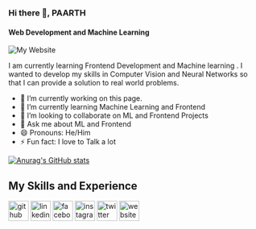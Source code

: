 ### Hi there 👋, PAARTH
#### Web Development and Machine Learning
![My Website](https://github.com/PAARTH2608/portfolio_website)

I am currently learning Frontend Development and Machine learning 
. I wanted to develop my skills in Computer Vision and Neural Networks so that I can provide a solution to real world problems.

- 🔭 I’m currently working on this page. 
- 🌱 I’m currently learning Machine Learning and Frontend  
- 👯 I’m looking to collaborate on ML and Frontend Projects 
- 💬 Ask me about ML and Frontend 
- 😄 Pronouns: He/Him 
- ⚡ Fun fact: I love to Talk a lot 

[![Anurag's GitHub stats](https://github-readme-stats.vercel.app/api?username=PAARTH2608)](https://github.com/anuraghazra/github-readme-stats)

## My Skills and Experience
[<img src='https://cdn.jsdelivr.net/npm/simple-icons@3.0.1/icons/github.svg' alt='github' height='40'>](https://github.com/PAARTH2608)  [<img src='https://cdn.jsdelivr.net/npm/simple-icons@3.0.1/icons/linkedin.svg' alt='linkedin' height='40'>](https://www.linkedin.com/in/https://www.linkedin.com/in/paarth-jain-470522208//)  [<img src='https://cdn.jsdelivr.net/npm/simple-icons@3.0.1/icons/facebook.svg' alt='facebook' height='40'>](https://www.facebook.com/https://www.facebook.com/paarth.jain.906/)  [<img src='https://cdn.jsdelivr.net/npm/simple-icons@3.0.1/icons/instagram.svg' alt='instagram' height='40'>](https://www.instagram.com/https://www.instagram.com/_paarth7_//)  [<img src='https://cdn.jsdelivr.net/npm/simple-icons@3.0.1/icons/twitter.svg' alt='twitter' height='40'>](https://twitter.com/https://twitter.com/PAARTHJAIN7)  [<img src='https://cdn.jsdelivr.net/npm/simple-icons@3.0.1/icons/icloud.svg' alt='website' height='40'>](https://paarth2608.github.io/portfolio_website/)  




